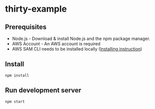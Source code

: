 # thirty-example

## Prerequisites

- Node.js - Download & install Node.js and the npm package manager. 
- AWS Account - An AWS account is required
- AWS SAM CLI needs to be installed locally ([Installing instruction](https://docs.aws.amazon.com/serverless-application-model/latest/developerguide/serverless-sam-cli-install.html))

## Install

```shell script
npm install
```

## Run development server

```shell script
npm start
```
